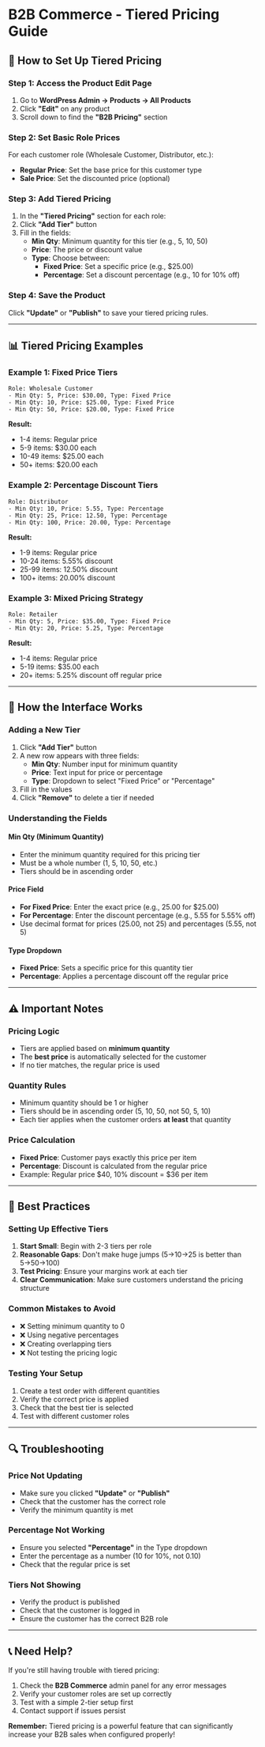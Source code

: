 # B2B Commerce - Tiered Pricing Guide

## 🎯 **How to Set Up Tiered Pricing**

### **Step 1: Access the Product Edit Page**
1. Go to **WordPress Admin → Products → All Products**
2. Click **"Edit"** on any product
3. Scroll down to find the **"B2B Pricing"** section

### **Step 2: Set Basic Role Prices**
For each customer role (Wholesale Customer, Distributor, etc.):
- **Regular Price**: Set the base price for this customer type
- **Sale Price**: Set the discounted price (optional)

### **Step 3: Add Tiered Pricing**
1. In the **"Tiered Pricing"** section for each role:
2. Click **"Add Tier"** button
3. Fill in the fields:
   - **Min Qty**: Minimum quantity for this tier (e.g., 5, 10, 50)
   - **Price**: The price or discount value
   - **Type**: Choose between:
     - **Fixed Price**: Set a specific price (e.g., $25.00)
     - **Percentage**: Set a discount percentage (e.g., 10 for 10% off)

### **Step 4: Save the Product**
Click **"Update"** or **"Publish"** to save your tiered pricing rules.

---

## 📊 **Tiered Pricing Examples**

### **Example 1: Fixed Price Tiers**
```
Role: Wholesale Customer
- Min Qty: 5, Price: $30.00, Type: Fixed Price
- Min Qty: 10, Price: $25.00, Type: Fixed Price
- Min Qty: 50, Price: $20.00, Type: Fixed Price
```
**Result:** 
- 1-4 items: Regular price
- 5-9 items: $30.00 each
- 10-49 items: $25.00 each
- 50+ items: $20.00 each

### **Example 2: Percentage Discount Tiers**
```
Role: Distributor
- Min Qty: 10, Price: 5.55, Type: Percentage
- Min Qty: 25, Price: 12.50, Type: Percentage
- Min Qty: 100, Price: 20.00, Type: Percentage
```
**Result:**
- 1-9 items: Regular price
- 10-24 items: 5.55% discount
- 25-99 items: 12.50% discount
- 100+ items: 20.00% discount

### **Example 3: Mixed Pricing Strategy**
```
Role: Retailer
- Min Qty: 5, Price: $35.00, Type: Fixed Price
- Min Qty: 20, Price: 5.25, Type: Percentage
```
**Result:**
- 1-4 items: Regular price
- 5-19 items: $35.00 each
- 20+ items: 5.25% discount off regular price

---

## 🔧 **How the Interface Works**

### **Adding a New Tier**
1. Click **"Add Tier"** button
2. A new row appears with three fields:
   - **Min Qty**: Number input for minimum quantity
   - **Price**: Text input for price or percentage
   - **Type**: Dropdown to select "Fixed Price" or "Percentage"
3. Fill in the values
4. Click **"Remove"** to delete a tier if needed

### **Understanding the Fields**

#### **Min Qty (Minimum Quantity)**
- Enter the minimum quantity required for this pricing tier
- Must be a whole number (1, 5, 10, 50, etc.)
- Tiers should be in ascending order

#### **Price Field**
- **For Fixed Price**: Enter the exact price (e.g., 25.00 for $25.00)
- **For Percentage**: Enter the discount percentage (e.g., 5.55 for 5.55% off)
- Use decimal format for prices (25.00, not 25) and percentages (5.55, not 5)

#### **Type Dropdown**
- **Fixed Price**: Sets a specific price for this quantity tier
- **Percentage**: Applies a percentage discount off the regular price

---

## ⚠️ **Important Notes**

### **Pricing Logic**
- Tiers are applied based on **minimum quantity**
- The **best price** is automatically selected for the customer
- If no tier matches, the regular price is used

### **Quantity Rules**
- Minimum quantity should be 1 or higher
- Tiers should be in ascending order (5, 10, 50, not 50, 5, 10)
- Each tier applies when the customer orders **at least** that quantity

### **Price Calculation**
- **Fixed Price**: Customer pays exactly this price per item
- **Percentage**: Discount is calculated from the regular price
- Example: Regular price $40, 10% discount = $36 per item

---

## 🎯 **Best Practices**

### **Setting Up Effective Tiers**
1. **Start Small**: Begin with 2-3 tiers per role
2. **Reasonable Gaps**: Don't make huge jumps (5→10→25 is better than 5→50→100)
3. **Test Pricing**: Ensure your margins work at each tier
4. **Clear Communication**: Make sure customers understand the pricing structure

### **Common Mistakes to Avoid**
- ❌ Setting minimum quantity to 0
- ❌ Using negative percentages
- ❌ Creating overlapping tiers
- ❌ Not testing the pricing logic

### **Testing Your Setup**
1. Create a test order with different quantities
2. Verify the correct price is applied
3. Check that the best tier is selected
4. Test with different customer roles

---

## 🔍 **Troubleshooting**

### **Price Not Updating**
- Make sure you clicked **"Update"** or **"Publish"**
- Check that the customer has the correct role
- Verify the minimum quantity is met

### **Percentage Not Working**
- Ensure you selected **"Percentage"** in the Type dropdown
- Enter the percentage as a number (10 for 10%, not 0.10)
- Check that the regular price is set

### **Tiers Not Showing**
- Verify the product is published
- Check that the customer is logged in
- Ensure the customer has the correct B2B role

---

## 📞 **Need Help?**

If you're still having trouble with tiered pricing:
1. Check the **B2B Commerce** admin panel for any error messages
2. Verify your customer roles are set up correctly
3. Test with a simple 2-tier setup first
4. Contact support if issues persist

**Remember:** Tiered pricing is a powerful feature that can significantly increase your B2B sales when configured properly!

